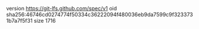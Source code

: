 version https://git-lfs.github.com/spec/v1
oid sha256:46746cd0274774f50334c36222094f480036eb9da7599c9f3233731b7a7f5f31
size 1716
